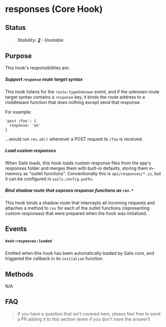 # responses (Core Hook)

## Status

> ##### Stability: [2](http://nodejs.org/api/documentation.html#documentation_stability_index) - Unstable


## Purpose

This hook's responsibilities are:


##### Support `response` route target syntax

This hook listens for the `route:typeUnknown` event, and if the unknown route target syntax contains a `response` key, it binds the route address to a middleware function that does nothing except send that response.

For example:

```
'post /foo': {
  response: 'ok'
}
```

...would run `res.ok()` whenever a POST request to `/foo` is received.


##### Load custom responses

When Sails loads, this hook loads custom response files from the app's responses folder and merges them with built-in defaults, storing them in-memory as "outlet functions".  Conventionally this is `api/responses/*.js`, but it can be configured in `sails.config.paths`.


##### Bind shadow route that exposes response functions as `res.*`

This hook binds a shadow route that intercepts all incoming requests and attaches a method to `res` for each of the outlet functions (representing custom responses) that were prepared when the hook was initialized.


## Events

##### `hook:responses:loaded`

Emitted when this hook has been automatically loaded by Sails core, and triggered the callback in its `initialize` function.



## Methods

N/A


## FAQ

> If you have a question that isn't covered here, please feel free to send a PR adding it to this section (even if you don't have the answer!)
